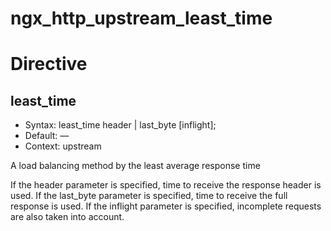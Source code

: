 # ngx_http_upstream_least_time

# Directive

least_time
-------------
* Syntax: 	least_time header | last_byte [inflight];
* Default: 	—
* Context: 	upstream

A load balancing method by the least average response time

If the header parameter is specified, time to receive the response header is
used. If the last_byte parameter is specified, time to receive the full
response is used. If the inflight parameter is specified, incomplete requests
are also taken into account. 


